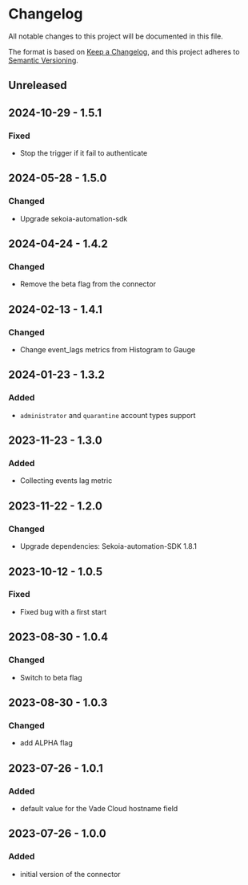 # Changelog

All notable changes to this project will be documented in this file.

The format is based on [Keep a Changelog](https://keepachangelog.com/en/1.0.0/),
and this project adheres to [Semantic Versioning](https://semver.org/spec/v2.0.0.html).

## Unreleased

## 2024-10-29 - 1.5.1

### Fixed

- Stop the trigger if it fail to authenticate 

## 2024-05-28 - 1.5.0

### Changed

- Upgrade sekoia-automation-sdk

## 2024-04-24 - 1.4.2

### Changed

- Remove the beta flag from the connector

## 2024-02-13 - 1.4.1

### Changed

- Change event_lags metrics from Histogram to Gauge

## 2024-01-23 - 1.3.2

### Added

- `administrator` and `quarantine` account types support

## 2023-11-23 - 1.3.0

### Added

- Collecting events lag metric

## 2023-11-22 - 1.2.0

### Changed

- Upgrade dependencies: Sekoia-automation-SDK 1.8.1

## 2023-10-12 - 1.0.5

### Fixed

- Fixed bug with a first start

## 2023-08-30 - 1.0.4

### Changed

- Switch to beta flag

## 2023-08-30 - 1.0.3

### Changed

- add ALPHA flag

## 2023-07-26 - 1.0.1

### Added

- default value for the Vade Cloud hostname field

## 2023-07-26 - 1.0.0

### Added

- initial version of the connector
